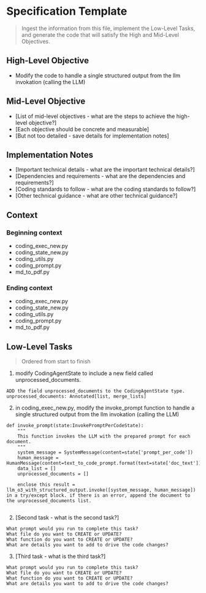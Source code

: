 # Specification Template
> Ingest the information from this file, implement the Low-Level Tasks, and generate the code that will satisfy the High and Mid-Level Objectives.

## High-Level Objective

- Modify the code to handle a single structured output from the llm invokation (calling the LLM)

## Mid-Level Objective

- [List of mid-level objectives - what are the steps to achieve the high-level objective?]
- [Each objective should be concrete and measurable]
- [But not too detailed - save details for implementation notes]

## Implementation Notes
- [Important technical details - what are the important technical details?]
- [Dependencies and requirements - what are the dependencies and requirements?]
- [Coding standards to follow - what are the coding standards to follow?]
- [Other technical guidance - what are other technical guidance?]

## Context

### Beginning context
- coding_exec_new.py
- coding_state_new.py
- coding_utils.py
- coding_prompt.py
- md_to_pdf.py

### Ending context  
- coding_exec_new.py
- coding_state_new.py
- coding_utils.py
- coding_prompt.py
- md_to_pdf.py

## Low-Level Tasks
> Ordered from start to finish

1. modify CodingAgentState to include a new field called unprocessed_documents. 
```aider
ADD the field unprocessed_documents to the CodingAgentState type.
unprocessed_documents: Annotated[list, merge_lists]
```

2. in coding_exec_new.py, modify the invoke_prompt function to handle a single structured output from the llm invokation (calling the LLM)
```aider
def invoke_prompt(state:InvokePromptPerCodeState):
    """
    This function invokes the LLM with the prepared prompt for each document.
    """
    system_message = SystemMessage(content=state['prompt_per_code'])
    human_message = HumanMessage(content=text_to_code_prompt.format(text=state['doc_text']))
    data_list = []
    unprocessed_documents = []

    enclose this result = llm_o3_with_structured_output.invoke([system_message, human_message]) in a try/except block. if there is an error, append the document to the unprocessed_documents list.


```
2. [Second task - what is the second task?]
```aider
What prompt would you run to complete this task?
What file do you want to CREATE or UPDATE?
What function do you want to CREATE or UPDATE?
What are details you want to add to drive the code changes?
```
3. [Third task - what is the third task?]
```aider
What prompt would you run to complete this task?
What file do you want to CREATE or UPDATE?
What function do you want to CREATE or UPDATE?
What are details you want to add to drive the code changes?
```